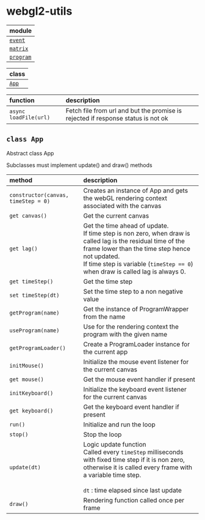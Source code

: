 # webgl2-utils

| module |
| :---- |
| [`event`](event/) |
| [`matrix`](matrix/) |
| [`program`](program/) |

| class |
| :---- |
| [`App`](#class-app) |

| function | description |
| :----- | :---------- |
| `async loadFile(url)` | Fetch file from url and but the promise is rejected if response status is not ok |


`class App`
-------------------

Abstract class App

Subclasses must implement update() and draw() methods

| method | description |
| :----- | :---------- |
| `constructor(canvas, timeStep = 0)` | Creates an instance of App and gets the webGL rendering context associated with the canvas |
| `get canvas()` | Get the current canvas |
| `get lag()` | Get the time ahead of update.<br> If time step is non zero, when draw is called lag is the residual time of the frame lower than the time step hence not updated.<br> If time step is variable (`timeStep == 0`) when draw is called lag is always 0. |
| `get timeStep()` | Get the time step |
| `set timeStep(dt)` | Set the time step to a non negative value |
| `getProgram(name)` | Get the instance of ProgramWrapper from the name |
| `useProgram(name)` | Use for the rendering context the program with the given name |
| `getProgramLoader()` | Create a ProgramLoader instance for the current app |
| `initMouse()` | Initialize the mouse event listener for the current canvas |
| `get mouse()` | Get the mouse event handler if present |
| `initKeyboard()` | Initialize the keyboard event listener for the current canvas |
| `get keyboard()` | Get the keyboard event handler if present |
| `run()` | Initialize and run the loop |
| `stop()` | Stop the loop |
| `update(dt)` | Logic update function<br> Called every `timeStep` milliseconds with fixed time step if it is non zero, otherwise it is called every frame with a variable time step.<br><br> `dt` : time elapsed since last update |
| `draw()` | Rendering function called once per frame |
